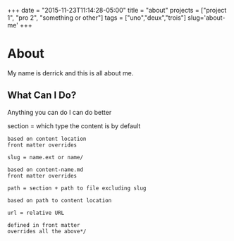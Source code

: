 +++
date = "2015-11-23T11:14:28-05:00"
title = "about"
projects = ["project 1", "pro 2", "something or other"]
tags = ["uno","deux","trois"]
slug='about-me'
+++

# About
My name is derrick and this is all about me.

## What Can I Do?
Anything you can do I can do better

section = which type the content is by default

	based on content location
	front matter overrides

	slug = name.ext or name/

	based on content-name.md
	front matter overrides

	path = section + path to file excluding slug

	based on path to content location

	url = relative URL

	defined in front matter
	overrides all the above*/


